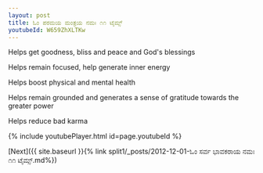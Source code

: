 ```yaml
---
layout: post
title: ಓಂ ಪರಮಯ ಮಂತ್ರಯ ನಮಃ ೧೧ ಟೈಮ್ಸ್
youtubeId: W659ZhXLTKw
---
```

 
 
Helps get goodness, bliss and peace and God's blessings
 
Helps remain focused, help generate inner energy 
 
Helps boost physical and mental health 
 
Helps remain grounded and generates a sense of gratitude towards the greater power 
 
Helps reduce bad karma
 
 
 
 


{% include youtubePlayer.html id=page.youtubeId %}
 
[Next]({{ site.baseurl }}{% link  split1/_posts/2012-12-01-ಓಂ ಸರ್ವ ಭಾವಕರಾಯ ನಮಃ ೧೧ ಟೈಮ್ಸ್.md%})
 
